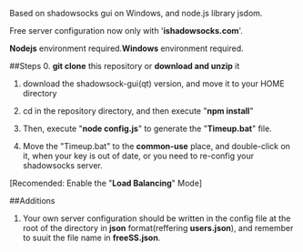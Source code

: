 Based on shadowsocks gui on Windows, and node.js library jsdom.

Free server configuration now only with '**ishadowsocks.com**'.

**Nodejs** environment required.**Windows** environment required.

##Steps
0. **git clone** this repository or **download and unzip** it

1.  download the shadowsock-gui(qt) version, and move it to your HOME directory

2. cd in the repository directory, and then execute "**npm install**"

3. Then, execute "**node config.js**" to generate the "**Timeup.bat**" file.

4. Move the "Timeup.bat" to the **common-use** place, and double-click on it, when your key is out of date, or you need to re-config your shadowsocks server.

[Recomended: Enable the "**Load Balancing**" Mode]

##Additions

1. Your own server configuration should be written in the config file at the root of the directory in **json** format(reffering **users.json**), and remember to suuit the file name in **freeSS.json**.